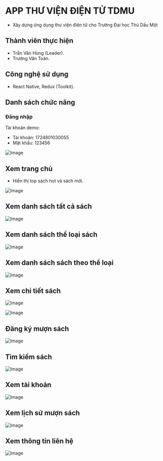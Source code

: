 # APP THƯ VIỆN ĐIỆN TỬ TDMU

-   Xây dựng ứng dụng thư viện điện tử cho Trường Đại học Thủ Dầu Một

## Thành viên thực hiện

-   Trần Văn Hùng (Leader).
-   Trương Văn Toàn.

## Công nghệ sử dụng

-   React Native, Redux (Toolkit).

## Danh sách chức năng

### Đăng nhập

Tài khoản demo:

-   Tài khoản: 1724801030055
-   Mật khẩu: 123456

![Image](https://user-images.githubusercontent.com/62246953/167588644-e43ef563-6ee7-432a-980e-a54cb4d5fbc4.png 'Đăng nhập')

## Xem trang chủ

-   Hiển thị top sách hot và sách mới.

![Image](https://user-images.githubusercontent.com/62246953/167588062-fde38bc5-80b3-44ab-ac6c-84665f375c71.png 'Xem trang chủ')

## Xem danh sách tất cả sách

![Image](https://user-images.githubusercontent.com/62246953/167588938-06a54e9a-a073-44cc-8625-27968537c180.png 'Xem danh sách tất cả sách')

## Xem danh sách thể loại sách

![Image](https://user-images.githubusercontent.com/62246953/167589050-a7a8c6ef-eea2-4322-bf3a-69aed2a73f95.png 'Xem danh sách thể loại sách')

## Xem danh sách sách theo thể loại

![Image](https://user-images.githubusercontent.com/62246953/167589459-228dc7b5-49ea-4dd2-8850-0cc4e8082cc6.png 'Xem danh sách sách theo thể loại')

## Xem chi tiết sách

![Image](https://user-images.githubusercontent.com/62246953/167589764-920e86de-3bf2-442c-b3ad-33e4e4892dcb.png 'Xem chi tiết sách')

![Image](https://user-images.githubusercontent.com/62246953/167589855-489cdb83-ea7f-46a1-990d-849211dffb3a.png 'Xem chi tiết sách')

## Đăng ký mượn sách

![Image](https://user-images.githubusercontent.com/62246953/167589941-0b5043ac-e6b9-45e0-9f81-43c992b68f01.png 'Đăng ký mượn sách')

## Tìm kiếm sách

![Image](https://user-images.githubusercontent.com/62246953/167590037-129f72ee-479a-425f-9263-5acf9e8b7274.png 'Tìm kiếm sách')

## Xem tài khoản

![Image](https://user-images.githubusercontent.com/62246953/167590164-586b06dc-463c-46ea-8b0d-b451e5b227c4.png 'Xem tài khoản')

## Xem lịch sử mượn sách

![Image](https://user-images.githubusercontent.com/62246953/167590271-36070971-de6e-40c1-b02d-4c9013041618.png 'Xem lịch sử mượn sách')

## Xem thông tin liên hệ

![Image](https://user-images.githubusercontent.com/62246953/167590340-8a84a55e-34bf-49d6-be5f-43cff1ba1f1a.png 'Xem thông tin liên hệ')
